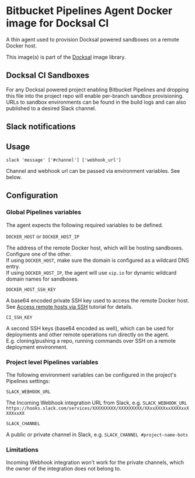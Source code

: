 # Bitbucket Pipelines Agent Docker image for Docksal CI

A thin agent used to provision Docksal powered sandboxes on a remote Docker host.

This image(s) is part of the [Docksal](http://docksal.io) image library.

## Docksal CI Sandboxes

For any Docksal powered project enabling Bitbucket Pipelines and dropping this file into the project repo will enable per-branch sandbox provisioning.
URLs to sandbox environments can be found in the build logs and can also published to a desired Slack channel.


## Slack notifications

## Usage

`slack 'message' ['#channel'] ['webhook_url']`

Channel and webhook url can be passed via environment variables. See below.

## Configuration

### Global Pipelines variables

The agent expects the following required variables to be defined.

`DOCKER_HOST` or `DOCKER_HOST_IP`

The address of the remote Docker host, which will be hosting sandboxes. Configure one of the other.  
If using `DOCKER_HOST`, make sure the domain is configured as a wildcard DNS entry.  
If using `DOCKER_HOST_IP`, the agent will use `xip.io` for dynamic wildcard domain names for sandboxes. 

`DOCKER_HOST_SSH_KEY`

A base64 encoded private SSH key used to access the remote Docker host.  
See [Access remote hosts via SSH](https://confluence.atlassian.com/bitbucket/access-remote-hosts-via-ssh-847452940.html) 
tutorial for details.

`CI_SSH_KEY`

A second SSH keys (base64 encoded as well), which can be used for deployments and other remote operations run directly on the agent.  
E.g. cloning/pushing a repo, running commands over SSH on a remote deployment environment.

### Project level Pipelines variables 

The following environment variables can be configured in the project's Pipelines settings:

`SLACK_WEBHOOK_URL`

The Incoming Webhook integration URL from Slack, e.g. `SLACK_WEBHOOK_URL https://hooks.slack.com/services/XXXXXXXXX/XXXXXXXXX/XXxxXXXXxxXXXXxxXXXXxxXX`

`SLACK_CHANNEL`

A public or private channel in Slack, e.g. `SLACK_CHANNEL #project-name-bots`

### Limitations

Incoming Webhook integration won't work for the private channels, which the owner of the integration does not belong to.
